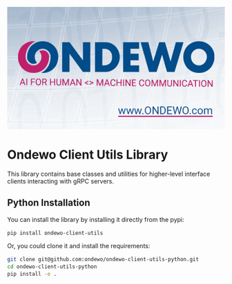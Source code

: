 <p align="center">
    <a href="https://www.ondewo.com">
      <img alt="ONDEWO Logo" src="https://raw.githubusercontent.com/ondewo/ondewo-logos/master/github/ondewo_logo_github_2.png"/>
    </a>
</p>

Ondewo Client Utils Library
======================

This library contains base classes and utilities for higher-level interface clients interacting with gRPC servers.

Python Installation
-------------------
You can install the library by installing it directly from the pypi:
```bash
pip install ondewo-client-utils
```

Or, you could clone it and install the requirements:
```bash
git clone git@github.com:ondewo/ondewo-client-utils-python.git
cd ondewo-client-utils-python
pip install -e .
```
